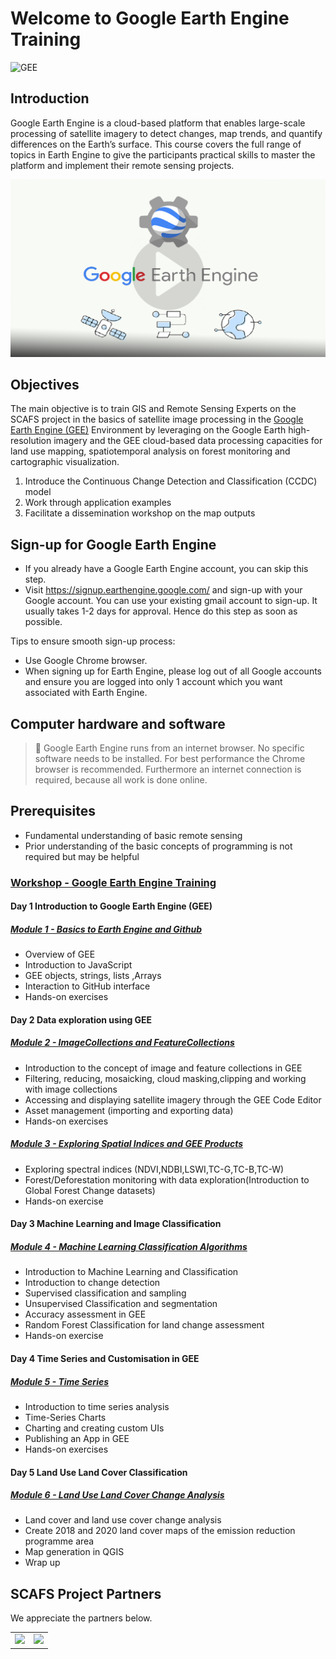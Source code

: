 # Welcome to Google Earth Engine Training 

![GEE](https://img.shields.io/static/v1?label=Google&message=Earth%20Engine&color=blue)



## Introduction

Google Earth Engine is a cloud-based platform that enables large-scale processing of satellite imagery to detect changes, map trends, and quantify differences on the Earth’s surface. This course covers the full range of topics in Earth Engine to give the participants practical skills to master the platform and implement their remote sensing projects.


<a href="https://www.youtube.com/watch?v=gKGOeTFHnKY">
  <img src="img/intro/ee.png" alt="Earth Engine intro" width="800">
</a><br>




## Objectives

The main objective is to train GIS and Remote Sensing Experts on the SCAFS project in the basics of satellite image
processing in the [Google Earth Engine (GEE)](https://earthengine.google.com/) Environment by leveraging on the Google Earth
high-resolution imagery and the GEE cloud-based data processing capacities for land use
mapping, spatiotemporal analysis on forest monitoring and cartographic visualization.

1. Introduce the Continuous Change Detection and Classification (CCDC) model
2. Work through application examples
3. Facilitate a dissemination workshop on the map outputs

	
## Sign-up for Google Earth Engine

- If you already have a Google Earth Engine account, you can skip this step.
- Visit https://signup.earthengine.google.com/ and sign-up with your Google account. You can use your existing gmail account to sign-up. It usually takes 1-2 days 	  for approval. Hence do this step as soon as possible.

Tips to ensure smooth sign-up process:

- Use Google Chrome browser.
- When signing up for Earth Engine, please log out of all Google accounts and ensure you are logged into only 1 account which you want associated with Earth Engine.



## Computer hardware and software
> :pushpin:  Google Earth Engine runs from an internet browser. No specific software needs to be installed. For best performance the Chrome browser is recommended. Furthermore an internet connection is required, because all work is done online.



## Prerequisites 
- Fundamental understanding of basic remote sensing
- Prior understanding of the basic concepts of programming is not required but may be helpful




### [Workshop  - Google Earth Engine Training ]()


#### Day 1  Introduction to Google Earth Engine (GEE)
##### [Module 1 - Basics to Earth Engine  and Github](https://github.com/ernest19/SNV/blob/main/training/modules/module1.md)
- Overview  of GEE
- Introduction to JavaScript
- GEE objects, strings, lists ,Arrays
- Interaction  to GitHub   interface 
- Hands-on exercises



#### Day 2 Data exploration using GEE
##### [Module 2 - ImageCollections and FeatureCollections ](https://github.com/ernest19/SNV/blob/main/training/modules/module2.md)
- Introduction to the concept of image and feature collections in GEE
- Filtering, reducing, mosaicking, cloud masking,clipping  and working with image collections
- Accessing and displaying satellite imagery through the GEE Code Editor
- Asset management (importing and exporting data)
- Hands-on exercises


##### [Module 3 - Exploring Spatial Indices and GEE Products](https://github.com/ernest19/SNV/blob/main/training/modules/module3.md)
- Exploring spectral indices (NDVI,NDBI,LSWI,TC-G,TC-B,TC-W)
- Forest/Deforestation monitoring with data exploration(Introduction to Global Forest Change datasets)
- Hands-on exercise



#### Day 3 Machine Learning and Image Classification
##### [Module 4 - Machine Learning Classification Algorithms](https://github.com/ernest19/SNV/blob/main/training/modules/module4.md)
- Introduction to Machine Learning  and Classification
- Introduction to change detection
- Supervised classification and sampling
- Unsupervised Classification and segmentation
- Accuracy assessment in GEE
- Random Forest Classification for land change assessment
- Hands-on exercise



#### Day 4 Time Series and Customisation in GEE


##### [Module 5 - Time Series](https://github.com/ernest19/SNV/blob/main/training/modules/module5.md)
- Introduction to time series analysis
- Time-Series Charts
- Charting and creating custom UIs
- Publishing an App in GEE
- Hands-on exercises


#### Day 5 Land Use Land Cover Classification
##### [Module 6 - Land Use Land Cover Change Analysis ](https://github.com/ernest19/SNV/blob/main/training/modules/module6.md)
- Land cover and land use cover change analysis
- Create 2018 and 2020 land cover maps of the emission reduction programme area
- Map generation  in QGIS
- Wrap up



## SCAFS Project Partners

We appreciate  the partners below.<br>

<table style="border: 0;">
  <tr> 
    <td vlign="center" style="border: 0;"><img src="https://github.com/ernest19/SNV/blob/main/img/partner/FC.png" width="200"></td>
    <td vlign="center" style="border: 0;"><img src="https://github.com/ernest19/SNV/blob/main/img/partner/SNV.png" width="125"></td>
  </tr>
</table>


